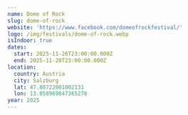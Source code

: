 ```yaml
---
name: Dome of Rock
slug: dome-of-rock
website: 'https://www.facebook.com/domeofrockfestival/'
logo: /img/festivals/dome-of-rock.webp
isIndoor: true
dates:
  start: 2025-11-26T23:00:00.000Z
  end: 2025-11-28T23:00:00.000Z
location:
  country: Austria
  city: Salzburg
  lat: 47.80722001002131
  lon: 13.058969847365278
year: 2025
---
```


